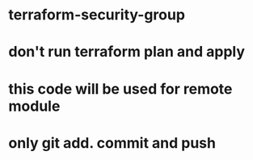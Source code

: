# terraform-security-group
# don't run terraform plan and apply
# this code will be used for remote module 
# only git add. commit and push